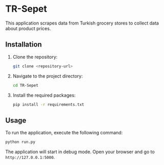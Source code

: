# TR-Sepet

This application scrapes data from Turkish grocery stores to collect data about product prices.

## Installation

1. Clone the repository:
   ```bash
   git clone <repository-url>
   ```
2. Navigate to the project directory:
   ```bash
   cd TR-Sepet
   ```
3. Install the required packages:
   ```bash
   pip install -r requirements.txt
   ```

## Usage

To run the application, execute the following command:

```bash
python run.py
```

The application will start in debug mode. Open your browser and go to `http://127.0.0.1:5000`.
